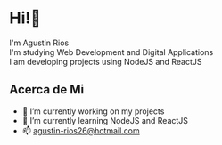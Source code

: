 # Hi!:wave:

I'm Agustin Rios <br>
I'm studying Web Development and Digital Applications <br>
I am developing projects using NodeJS and ReactJS

## Acerca de Mi

- 🔭 I’m currently working on my projects
- 🌱 I’m currently learning NodeJS and ReactJS
- 📫 agustin-rios26@hotmail.com



